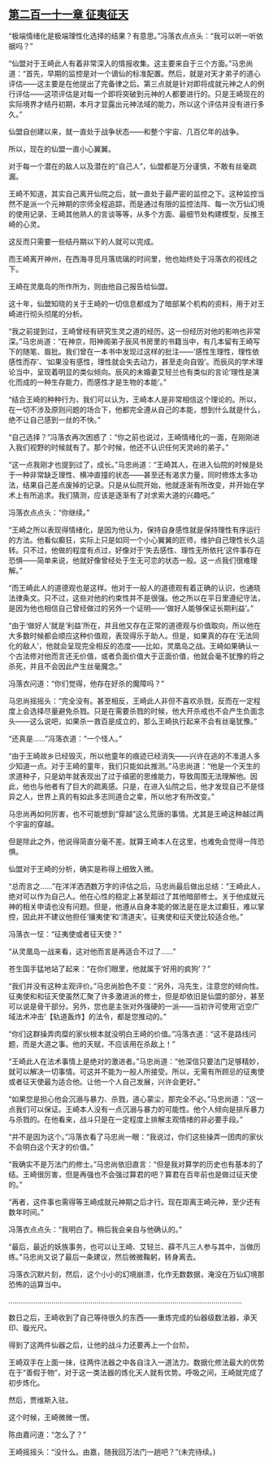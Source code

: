 ## [第二百一十一章 征夷征天](https://www.xxbiquge.com/11_11207/9104763.html)


  “极端情绪化是极端理性化选择的结果？有意思。”冯落衣点点头：“我可以听一听依据吗？”

  “仙盟对于王崎此人有着非常深入的情报收集。这主要来自于三个方面。”马忠尚道：“首先，早期的监控是对一个谪仙的标准配置。然后，就是对天才弟子的道心评估——这主要是在他提出了完备律之后。第三点就是针对即将成就元神之人的例行评估——这项评估是对每一个即将突破到元神的人都要进行的。只是王崎现在的实际境界才结丹初期，本月才显露出元神法域的能力，所以这个评估并没有进行多久。”

  仙盟自创建以来，就一直处于战争状态——和整个宇宙、几百亿年的战争。

  所以，现在的仙盟一直小心翼翼。

  对于每一个潜在的敌人以及潜在的“自己人”，仙盟都是万分谨慎，不敢有丝毫疏漏。

  王崎不知道，其实自己离开仙院之后，就一直处于最严密的监控之下。这种监控当然不是派一个元神期的宗师全程追踪，而是通过有限的监控法阵、每一次万仙幻境的使用记录、王崎其他熟人的言谈等等，从多个方面、最细节处构建模型，反推王崎的心灵。

  这反而只需要一些结丹期以下的人就可以完成。

  而王崎离开神州，在西海寻觅月落琉璃的时间里，他也始终处于冯落衣的视线之下。

  王崎在灵凰岛的所作所为，则由他自己报告给仙盟。

  这十年，仙盟知晓的关于王崎的一切信息都成为了暗部某个机构的资料，用于对王崎进行彻头彻尾的分析。

  “我之前提到过，王崎曾经有研究生灵之道的经历。这一份经历对他的影响也非常深。”马忠尚道：“在神京，阳神阁弟子辰风书房里的书籍当中，有几本留有王崎写下的随笔、眉批。我们曾在一本书中发现过这样的批注——‘感性生理性，理性依感性而存’、‘如果没有感性，理性就会失去动力，甚至走向自毁’。而辰风的学术理论当中，呈现着明显的类似倾向。辰风的未婚妻艾轻兰也有类似的言论‘理性是演化而成的一种生存能力，而感性才是生物的本能’。”

  “结合王崎的种种行为，我们可以认为，王崎本人是非常相信这个理论的。所以，在一切不涉及原则问题的场合下，他都完全遵从自己的本能，想到什么就是什么，绝不让自己感到一丝的不快。”

  “自己选择？”冯落衣再次困惑了：“你之前也说过，王崎情绪化的一面，在刚刚进入我们视野的时候就有了。那个时候，他还不认识任何天灵岭的弟子。”

  “这一点我刚才也提到过了，成长。”马忠尚道：“王崎其人，在进入仙院的时候是处于一种非常缺乏理性、横冲直撞的状态——甚至还有渴求力量，同时修炼太多功法，结果自己差点废掉的记录。只是从仙院开始，他就逐渐有所改变，并开始在学术上有所追求。我们猜测，应该是逐渐有了对求索大道的兴趣吧。”

  冯落衣点点头：“你继续。”

  “王崎之所以表现得情绪化，是因为他认为，保持自身感性就是保持理性有序运行的方法。他看似癫狂，实际上只是如同一个小心翼翼的匠师，维护自己理性长久运转。只不过，他做的程度有点过，好像对于‘失去感性、理性无所依托’这件事存在恐惧——简单来说，他就好像曾经处于生无可恋的状态一般。这一点我们很难理解。”

  “而王崎此人的道德观也是这样。他对于一般人的道德观有着正确的认识，也通晓法律条文。只不过，这些对他的约束性并不是很强。他之所以在平日里遵纪守法，是因为他也相信自己曾经做过的另外一个证明——‘做好人能够保证长期利益’。”

  “由于‘做好人’就是‘利益’所在，并且他又存在正常的道德观与价值取向，所以他在大多数时候都会顺应这种价值观，表现得乐于助人。但是，如果真的存在‘无法同化的敌人’，他就会呈现完全相反的态度——比如，灵凰岛之战。王崎如果确认一个古法修对他而言还无价值，或者负面价值大于正面价值，他就会毫不犹豫的将之杀死，并且不会因此产生丝毫魔念。”

  冯落衣问道：“你们觉得，他存在好杀的魔障吗？”

  马忠尚摇摇头：“完全没有。甚至相反，王崎此人非但不喜欢杀戮，反而在一定程度上会选择尽量避免杀戮。只是在需要杀戮的时候，他大开杀戒也不会产生负面念头——这么说吧，如果杀一救百是成立的，那么王崎执行起来不会有丝毫犹豫。”

  “还真是……”冯落衣道：“一个怪人。”

  “由于王崎故乡已经毁灭，所以他童年的痕迹已经消失——兴许在逃的不准道人多少知道一点。对于王崎的童年，我们只能如此推测。”马忠尚道：“他是一个天生的求道种子，只是幼年就表现出了过于缜密的思维能力，导致周围无法理解他。因此，他也与他者有了巨大的疏离感。只是，在进入仙院之后，他才发现自己不是怪异之人，世界上真的有如此多志同道合之辈，所以他才有所改变。”

  马忠尚再如何厉害，也不可能想到“穿越”这么荒唐的事情。尤其是王崎这种越过两个宇宙的穿越。

  但是除此之外，他说得简直分毫不差。就算王崎本人在这里，也难免会觉得一阵恐惧。

  仙盟对于王崎的分析，确实是称得上细致入微。

  “总而言之……”在洋洋洒洒数万字的评估之后，马忠尚最后做出总结：“王崎此人，绝对可以作为自己人。他在心性的稳定上甚至超过了其他暗部修士。关于他成就元神的相关申请也没有问题。但是，他遵从自身本能的做法是在是太过癫狂，难以掌控，因此并不建议他担任‘攘夷使’和‘清道夫’。征夷使和征天使比较适合他。”

  冯落衣一怔：“征夷使或者征天使？”

  “从灵凰岛一战来看，这对他而言是再适合不过了……”

  苍生国手猛地站了起来：“在你们眼里，他就属于‘好用的疯狗’？”

  “我们并没有这种主观评价。”马忠尚脸色不变：“另外，冯先生，注意您的倾向性。征夷使和和征天使虽然汇聚了许多激进派的修士，但是却依旧是仙盟的部分，甚至可以说是骨干部分。另外，您也是主张对外强硬的一派——当初许可使用‘近空广域法术冲击’【轨道轰炸】的法令，都是您推动的。”

  “你们这群操弄肉糜的家伙根本就没明白王崎的价值。”冯落衣道：“这不是路线问题，而是大道之事。他的天赋，不应该用在杀敌上！”

  “王崎此人在法术事情上是绝对的激进者。”马忠尚道：“他深信只要法门足够精妙，就可以解决一切事情。可这并不能为一般人所接受。所以，无需有所顾忌的征夷使或者征天使最为适合他。让他一个人自己发展，兴许会更好。”

  “如果您是担心他会沉溺与暴力、杀戮，道心蒙尘，那完全不必。”马忠尚道：“这一点我们可以保证。王崎本人没有一点沉溺与暴力的可能性。他个人倾向是排斥暴力与杀戮的。在他看来，战斗只是在一定程度上排解主观情绪的非必要手段。”

  “并不是因为这个。”冯落衣看了马忠尚一眼：“我说过，你们这些操弄一团肉的家伙不会明白这个天才的价值。”

  “我确实不是万法门的修士。”马忠尚依旧直言：“但是我对算学的历史也有基本的了结。王崎很厉害，但是再强也不会强过算君的吧？算君在百年前也是做过征天使的。”

  “再者，这件事也需得等王崎成就元神期之后才行。现在距离王崎元神，至少还有数年时间。”

  冯落衣点点头：“我明白了。稍后我会亲自与他确认的。”

  “最后，最近的妖族事务，也可以让王崎、艾轻兰、薛不凡三人参与其中，当做历练。”马忠尚又说了最后一条建议，然后微微鞠躬，转身离去。

  冯落衣沉默片刻，然后，这个小小的幻境崩溃，化作无数数据，淹没在万仙幻境那恐怖的运算当中。

  ……………………………………………………………………………………………………

  数日之后，王崎收到了自己等待很久的东西——重炼完成的仙器级数法器，承天印、璇光尺。

  得到了这两件仙器之后，让他的战斗力还要再上一个台阶。

  王崎双手在上面一抹，往两件法器之中各自注入一道法力。数据化修法最大的优势在于“善假于物”，对于这一类法器的炼化天人就有优势。呼吸之间，王崎就完成了初步炼化。

  然后，贾维斯入驻。

  这个时候，王崎微微一愣。

  陈由嘉问道：“怎么了？”

  王崎摇摇头：“没什么。由嘉，随我回万法门一趟吧？”(未完待续。)
